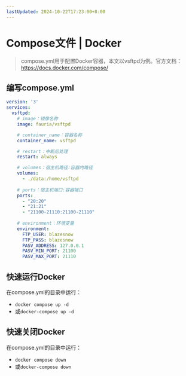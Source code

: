 ```yaml
---
lastUpdated: 2024-10-22T17:23:00+8:00
---
```


# Compose文件 | Docker

> compose.yml用于配置Docker容器，本文以vsftpd为例。官方文档：<https://docs.docker.com/compose/>

## 编写compose.yml

```yml
version: '3'
services:
  vsftpd:
    # image：镜像名称
    image: fauria/vsftpd

    # container_name：容器名称
    container_name: vsftpd

    # restart：中断后处理
    restart: always

    # volumes：宿主机路径:容器内路径
    volumes:
      - ./data:/home/vsftpd
    
    # ports：宿主机端口:容器端口
    ports:
      - "20:20"
      - "21:21"
      - "21100-21110:21100-21110"
    
    # environment：环境变量
    environment:
      FTP_USER: blazesnow
      FTP_PASS: blazesnow
      PASV_ADDRESS: 127.0.0.1
      PASV_MIN_PORT: 21100
      PASV_MAX_PORT: 21110
```

## 快速运行Docker

在compose.yml的目录中运行：
- ```docker compose up -d```
- 或```docker-compose up -d```

## 快速关闭Docker

在compose.yml的目录中运行：
- ```docker compose down```
- 或```docker-compose down```